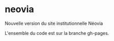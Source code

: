 neovia
======
Nouvelle version du site institutionnelle Néovia

L'ensemble du code est sur la branche gh-pages.
